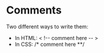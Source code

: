# Comments

Two different ways to write them:
- In HTML: < !-- comment here -- >
- In CSS: /* comment here **/

